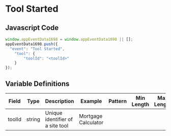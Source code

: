 # Tool Started

## Javascript Code
```js
window.appEventData1698 = window.appEventData1698 || [];
appEventData1698.push({
  "event": "Tool Started",
    "tool": {
        "toolId": "<toolId>"
    }
});
```

## Variable Definitions

|Field|Type|Description|Example|Pattern|Min Length|Max Length|Minimum|Maximum|Multiple Of|
| --- | --- | --- | --- | --- | --- | --- | --- | --- | --- |
|toolId|string|Unique identifier of a site tool|Mortgage Calculator|||||||
